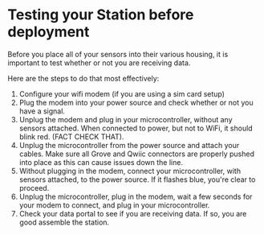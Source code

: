 # Testing your Station before deployment 

Before you place all of your sensors into their various housing, it is important to test whether or not you are receiving data.

Here are the steps to do that most effectively:

1. Configure your wifi modem (if you are using a sim card setup)
2. Plug the modem into your power source and check whether or not you have a signal.
3. Unplug the modem and plug in your microcontroller, without any sensors attached. When connected to power, but not to WiFi, it should blink red. (FACT CHECK THAT).
4. Unplug the microcontroller from the power source and attach your cables. Make sure all Grove and Qwiic connectors are properly pushed into place as this can cause issues down the line.
5. Without plugging in the modem, connect your microcontroller, with sensors attached, to the power source. If it flashes blue, you're clear to proceed.
6. Unplug the microcontroller, plug in the modem, wait a few seconds for your modem to connect, and plug in your microcontroller.
7. Check your data portal to see if you are receiving data. If so, you are good assemble the station.
